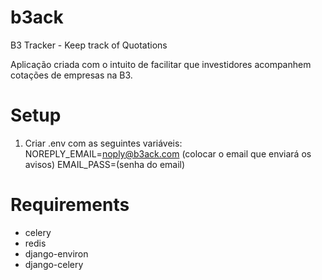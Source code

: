 # b3ack
B3 Tracker - Keep track of Quotations

Aplicação criada com o intuito de facilitar que investidores acompanhem cotações de empresas na B3.

# Setup
1. Criar .env com as seguintes variáveis:
NOREPLY_EMAIL=noply@b3ack.com (colocar o email que enviará os avisos)
EMAIL_PASS=(senha do email)

# Requirements
- celery
- redis
- django-environ
- django-celery